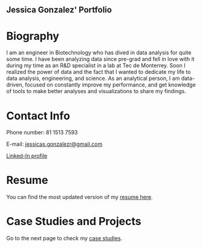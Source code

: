 ## Jessica Gonzalez' Portfolio

# Biography
I am an engineer in Biotechnology who has dived in data analysis for quite some time. I have been analyzing data since pre-grad and fell in love with it during my time as an R&D specialist in a lab at Tec de Monterrey. Soon I realized the power of data and the fact that I wanted to dedicate my life to data analysis, engineering, and science.
As an analytical person, I am data-driven, focused on constantly improve my performance, and get knowledge of tools to make better analyses and visualizations to share my findings.

# Contact Info
Phone number:  81 1513 7593

E-mail: jessicas.gonzalezr@gmail.com

[Linked-In profile](https://www.linkedin.com/in/jessica-gonzalez-97920149/)

# Resume
You can find the most updated version of my [resume here](https://docs.google.com/document/d/1k7i5eW0aztkoCV3j5dZlA3qTKjWgAF8DZ7jHxB0J8ys/edit?usp=sharing).

# Case Studies and Projects
Go to the next page to check my [case studies](https://github.com/JezSarai/Jez_Portfolio/blob/059ce62da50a9e221ca8919c672f577f68e9b0c8/Case%20Studies.md).
